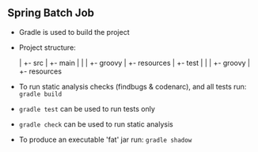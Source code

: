 Spring Batch Job
------------------------------------

* Gradle is used to build the project
* Project structure:

    <proj>
      |
      +- src
          |
          +- main
          |     |
          |     +- groovy
          |     +- resources
          |
          +- test
          |   |
          |   +- groovy
          |   +- resources

* To run static analysis checks (findbugs & codenarc), and all tests run: `gradle build`
* `gradle test` can be used to run tests only
* `gradle check` can be used to run static analysis
* To produce an executable 'fat' jar run: `gradle shadow`
